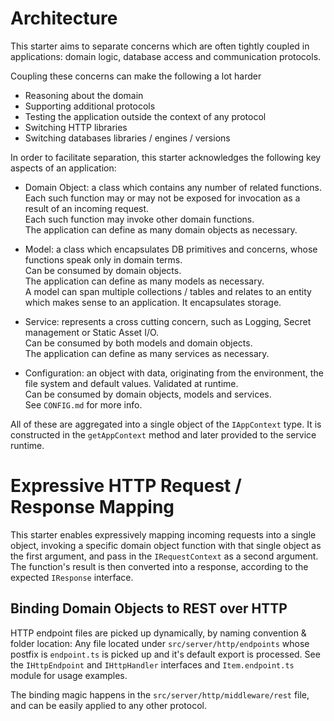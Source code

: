 # Architecture
This starter aims to separate concerns which are often tightly coupled in applications: domain logic, database access and communication protocols.

Coupling these concerns can make the following a lot harder<br/>
- Reasoning about the domain
- Supporting additional protocols
- Testing the application outside the context of any protocol
- Switching HTTP libraries
- Switching databases libraries / engines / versions

In order to facilitate separation, this starter acknowledges the following key aspects of an application:

- Domain Object: a class which contains any number of related functions.<br/>
Each such function may or may not be exposed for invocation as a result of an incoming request.<br/>
Each such function may invoke other domain functions.<br/>
The application can define as many domain objects as necessary.<br/>

- Model: a class which encapsulates DB primitives and concerns, whose functions speak only in domain terms.<br/>
Can be consumed by domain objects.<br/>
The application can define as many models as necessary.<br/>
A model can span multiple collections / tables and relates to an entity which makes sense to an application.
It encapsulates storage.

- Service: represents a cross cutting concern, such as Logging, Secret management or Static Asset I/O.<br/>
Can be consumed by both models and domain objects.<br/>
The application can define as many services as necessary.<br/>

- Configuration: an object with data, originating from the environment, the file system and default values.
Validated at runtime. <br/>
Can be consumed by domain objects, models and services.<br/>
See `CONFIG.md` for more info.

All of these are aggregated into a single object of the `IAppContext` type. It is constructed in the `getAppContext` method and later provided to the service runtime.

# Expressive HTTP Request / Response Mapping
This starter enables expressively mapping incoming requests into a single object, invoking a specific domain object function with that single object as the first argument, and pass in the `IRequestContext` as a second argument. The function's result is then converted into a response, according to the expected `IResponse` interface.

## Binding Domain Objects to REST over HTTP

HTTP endpoint files are picked up dynamically, by naming convention & folder location:
Any file located under `src/server/http/endpoints` whose postfix is `endpoint.ts` is picked up and it's default export is processed.
See the `IHttpEndpoint` and `IHttpHandler` interfaces and `Item.endpoint.ts` module for usage examples.

The binding magic happens in the `src/server/http/middleware/rest` file, and can be easily applied to any other protocol.